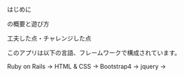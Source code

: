 はじめに


の概要と遊び方


工夫した点・チャレンジした点

このアプリは以下の言語、フレームワークで構成されています。

Ruby on Rails -> 
HTML & CSS ->
Bootstrap4 -> 
jquery -> 
